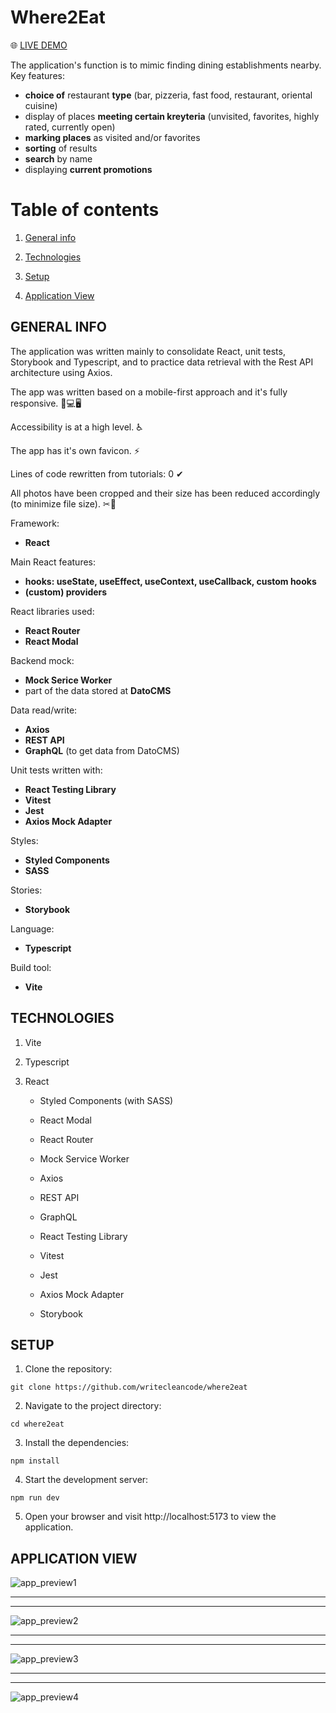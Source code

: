 # Where2Eat

🌐 [LIVE DEMO](https://writecleancode.github.io/where2eat/)



The application's function is to mimic finding dining establishments nearby. Key features:
- **choice of** restaurant **type** (bar, pizzeria, fast food, restaurant, oriental cuisine)
- display of places **meeting certain kreyteria** (unvisited, favorites, highly rated, currently open)
- **marking places** as visited and/or favorites
- **sorting** of results
- **search** by name
- displaying **current promotions**


# Table of contents

1. [General info](#general-info)

2. [Technologies](#technologies)

3. [Setup](#setup)

4. [Application View](application-view)



## GENERAL INFO

The application was written mainly to consolidate React, unit tests, Storybook and Typescript, and to practice data retrieval with the Rest API architecture using Axios.

The app was written based on a mobile-first approach and it's fully responsive. 📱💻🖥

Accessibility is at a high level. ♿

The app has it's own favicon. ⚡

Lines of code rewritten from tutorials: 0 ✔

All photos have been cropped and their size has been reduced accordingly (to minimize file size). ✂📐

Framework:
- **React**

Main React features:
- **hooks: useState, useEffect, useContext, useCallback, custom hooks**
- **(custom) providers**

React libraries used:
- **React Router**
- **React Modal**

Backend mock:
- **Mock Serice Worker**
- part of the data stored at **DatoCMS**

Data read/write:
- **Axios**
- **REST API**
- **GraphQL** (to get data from DatoCMS)

Unit tests written with:
- **React Testing Library**
- **Vitest**
- **Jest**
- **Axios Mock Adapter**

Styles:
- **Styled Components**
- **SASS**

Stories:
- **Storybook**

Language:
- **Typescript**

Build tool:
- **Vite**



## TECHNOLOGIES

1. Vite

2. Typescript

3. React

    - Styled Components (with SASS)

    - React Modal

    - React Router

    - Mock Service Worker

    - Axios

    - REST API

    - GraphQL

    - React Testing Library

    - Vitest

    - Jest

    - Axios Mock Adapter

    - Storybook



## SETUP

1. Clone the repository:

```
git clone https://github.com/writecleancode/where2eat
```

2. Navigate to the project directory:

```
cd where2eat
```

3. Install the dependencies:

```
npm install
```

4. Start the development server:

```
npm run dev
```

5. Open your browser and visit http://localhost:5173 to view the application.



## APPLICATION VIEW

![app_preview1](https://github.com/writecleancode/where2eat/assets/143826285/12dc356c-063f-408f-b77b-a4979182588d)
***
***
![app_preview2](https://github.com/writecleancode/where2eat/assets/143826285/d3bbcb0d-aae1-423a-b604-80ca03e7fb8d)
***
***
![app_preview3](https://github.com/writecleancode/where2eat/assets/143826285/bee245e0-1c10-4fb4-b533-b844c94ddc89)
***
***
![app_preview4](https://github.com/writecleancode/where2eat/assets/143826285/e5a577db-36dc-4dd8-95bc-8ce1df8c8d32)